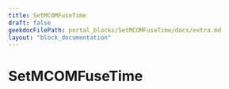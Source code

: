 ```yaml
---
title: SetMCOMFuseTime
draft: false
geekdocFilePath: portal_blocks/SetMCOMFuseTime/docs/extra.md
layout: "block_documentation"
---
```

# SetMCOMFuseTime